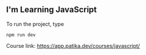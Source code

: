 ## I'm Learning JavaScript

To run the project, type

```
npm run dev
```

Course link: https://app.patika.dev/courses/javascript/
